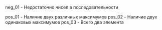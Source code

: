 neg_01 - Недостаточно чисел в последовательности

pos_01 - Наличие двух различных максимумов
pos_02 - Наличие двух одинаковых максимумов
pos_03 - Всего два элемента